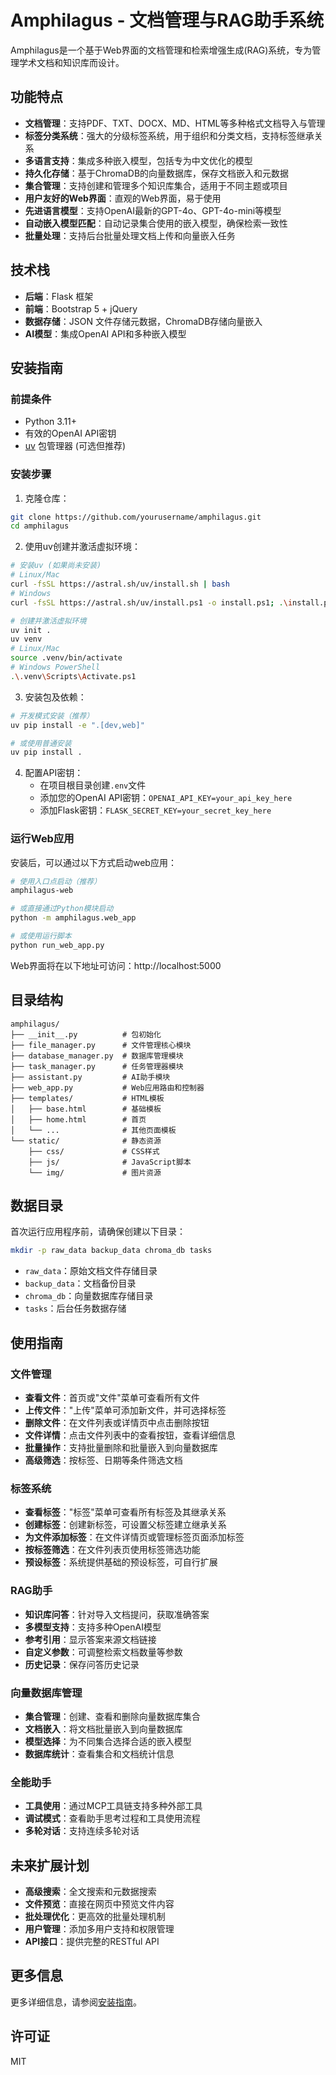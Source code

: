 # Amphilagus - 文档管理与RAG助手系统

Amphilagus是一个基于Web界面的文档管理和检索增强生成(RAG)系统，专为管理学术文档和知识库而设计。

## 功能特点

- **文档管理**：支持PDF、TXT、DOCX、MD、HTML等多种格式文档导入与管理
- **标签分类系统**：强大的分级标签系统，用于组织和分类文档，支持标签继承关系
- **多语言支持**：集成多种嵌入模型，包括专为中文优化的模型
- **持久化存储**：基于ChromaDB的向量数据库，保存文档嵌入和元数据
- **集合管理**：支持创建和管理多个知识库集合，适用于不同主题或项目
- **用户友好的Web界面**：直观的Web界面，易于使用
- **先进语言模型**：支持OpenAI最新的GPT-4o、GPT-4o-mini等模型
- **自动嵌入模型匹配**：自动记录集合使用的嵌入模型，确保检索一致性
- **批量处理**：支持后台批量处理文档上传和向量嵌入任务

## 技术栈

- **后端**：Flask 框架
- **前端**：Bootstrap 5 + jQuery
- **数据存储**：JSON 文件存储元数据，ChromaDB存储向量嵌入
- **AI模型**：集成OpenAI API和多种嵌入模型

## 安装指南

### 前提条件

- Python 3.11+
- 有效的OpenAI API密钥
- [uv](https://github.com/astral-sh/uv) 包管理器 (可选但推荐)

### 安装步骤

1. 克隆仓库：

```bash
git clone https://github.com/yourusername/amphilagus.git
cd amphilagus
```

2. 使用uv创建并激活虚拟环境：

```bash
# 安装uv (如果尚未安装)
# Linux/Mac
curl -fsSL https://astral.sh/uv/install.sh | bash
# Windows
curl -fsSL https://astral.sh/uv/install.ps1 -o install.ps1; .\install.ps1

# 创建并激活虚拟环境
uv init .
uv venv
# Linux/Mac
source .venv/bin/activate
# Windows PowerShell
.\.venv\Scripts\Activate.ps1
```

3. 安装包及依赖：

```bash
# 开发模式安装（推荐）
uv pip install -e ".[dev,web]"

# 或使用普通安装
uv pip install .
```

4. 配置API密钥：
   - 在项目根目录创建`.env`文件
   - 添加您的OpenAI API密钥：`OPENAI_API_KEY=your_api_key_here`
   - 添加Flask密钥：`FLASK_SECRET_KEY=your_secret_key_here`

### 运行Web应用

安装后，可以通过以下方式启动web应用：

```bash
# 使用入口点启动（推荐）
amphilagus-web

# 或直接通过Python模块启动
python -m amphilagus.web_app

# 或使用运行脚本
python run_web_app.py
```

Web界面将在以下地址可访问：http://localhost:5000

## 目录结构

```
amphilagus/
├── __init__.py          # 包初始化
├── file_manager.py      # 文件管理核心模块
├── database_manager.py  # 数据库管理模块
├── task_manager.py      # 任务管理器模块
├── assistant.py         # AI助手模块
├── web_app.py           # Web应用路由和控制器
├── templates/           # HTML模板
│   ├── base.html        # 基础模板
│   ├── home.html        # 首页
│   └── ...              # 其他页面模板
└── static/              # 静态资源
    ├── css/             # CSS样式
    ├── js/              # JavaScript脚本
    └── img/             # 图片资源
```

## 数据目录

首次运行应用程序前，请确保创建以下目录：

```bash
mkdir -p raw_data backup_data chroma_db tasks
```

- `raw_data`：原始文档文件存储目录
- `backup_data`：文档备份目录
- `chroma_db`：向量数据库存储目录
- `tasks`：后台任务数据存储

## 使用指南

### 文件管理

- **查看文件**：首页或"文件"菜单可查看所有文件
- **上传文件**："上传"菜单可添加新文件，并可选择标签
- **删除文件**：在文件列表或详情页中点击删除按钮
- **文件详情**：点击文件列表中的查看按钮，查看详细信息
- **批量操作**：支持批量删除和批量嵌入到向量数据库
- **高级筛选**：按标签、日期等条件筛选文档

### 标签系统

- **查看标签**："标签"菜单可查看所有标签及其继承关系
- **创建标签**：创建新标签，可设置父标签建立继承关系
- **为文件添加标签**：在文件详情页或管理标签页面添加标签
- **按标签筛选**：在文件列表页使用标签筛选功能
- **预设标签**：系统提供基础的预设标签，可自行扩展

### RAG助手

- **知识库问答**：针对导入文档提问，获取准确答案
- **多模型支持**：支持多种OpenAI模型
- **参考引用**：显示答案来源文档链接
- **自定义参数**：可调整检索文档数量等参数
- **历史记录**：保存问答历史记录

### 向量数据库管理

- **集合管理**：创建、查看和删除向量数据库集合
- **文档嵌入**：将文档批量嵌入到向量数据库
- **模型选择**：为不同集合选择合适的嵌入模型
- **数据库统计**：查看集合和文档统计信息

### 全能助手

- **工具使用**：通过MCP工具链支持多种外部工具
- **调试模式**：查看助手思考过程和工具使用流程
- **多轮对话**：支持连续多轮对话

## 未来扩展计划

- **高级搜索**：全文搜索和元数据搜索
- **文件预览**：直接在网页中预览文件内容
- **批处理优化**：更高效的批量处理机制
- **用户管理**：添加多用户支持和权限管理
- **API接口**：提供完整的RESTful API

## 更多信息

更多详细信息，请参阅[安装指南](INSTALL.md)。

## 许可证

MIT 
